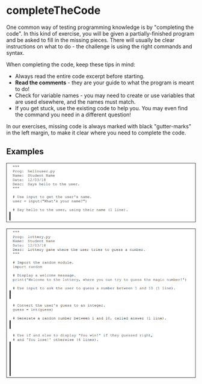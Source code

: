 # completeTheCode

One common way of testing programming knowledge is by "completing the code". In this kind of exercise, you will be given a partially-finished program and be asked to fill in the missing pieces. There will usually be clear instructions on what to do - the challenge is using the right commands and syntax.

When completing the code, keep these tips in mind:

- Always read the entire code excerpt before starting.
- **Read the comments** - they are your guide to what the program is meant to do!
- Check for variable names - you may need to create or use variables that are used elsewhere, and the names must match.
- If you get stuck, use the existing code to help you. You may even find the command you need in a different question!

In our exercises, missing code is always marked with black "gutter-marks" in the left margin, to make it clear where you need to complete the code.

## Examples

![Example 1](./complete1.png "Example 1")

![Example 2](./complete2.png "Example 2")
